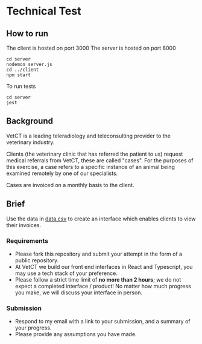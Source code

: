 # Technical Test

## How to run

The client is hosted on port 3000
The server is hosted on port 8000

````console
cd server
nodemon server.js
cd ../client
npm start
````

To run tests

````console
cd server
jest
````

## Background
VetCT is a leading teleradiology and teleconsulting provider to the veterinary industry.

Clients (the veterinary clinic that has referred the patient to us) request medical referrals from VetCT, these are called "cases".  For the purposes of this exercise, a case refers to a specific instance of an animal being examined remotely by one of our specialists.

Cases are invoiced on a monthly basis to the client.

## Brief
Use the data in [data.csv](https://github.com/VetCTOrg/interview-test/blob/main/data.csv) to create an interface which enables clients to view their invoices. 

### Requirements
 - Please fork this repository and submit your attempt in the form of a public repository.
 - At VetCT we build our front end interfaces in React and Typescript, you may use a tech stack of your preference. 
 - Please follow a strict time limit of **no more than 2 hours**; we do not expect a completed interface / product! No matter how much progress you make, we will discuss your interface in person. 

### Submission
 - Respond to my email with a link to your submission, and a summary of your progress.
 - Please provide any assumptions you have made.
